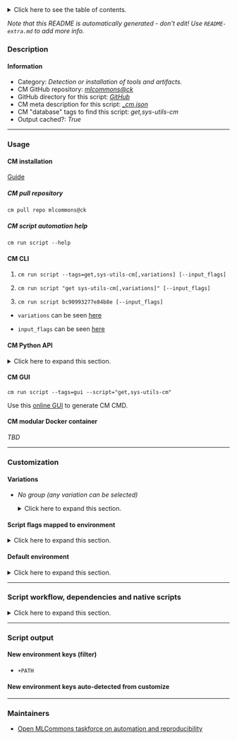 <details>
<summary>Click here to see the table of contents.</summary>

* [Description](#description)
* [Information](#information)
* [Usage](#usage)
  * [ CM installation](#cm-installation)
  * [ CM script automation help](#cm-script-automation-help)
  * [ CM CLI](#cm-cli)
  * [ CM Python API](#cm-python-api)
  * [ CM GUI](#cm-gui)
  * [ CM modular Docker container](#cm-modular-docker-container)
* [Customization](#customization)
  * [ Variations](#variations)
  * [ Script flags mapped to environment](#script-flags-mapped-to-environment)
  * [ Default environment](#default-environment)
* [Script workflow, dependencies and native scripts](#script-workflow-dependencies-and-native-scripts)
* [Script output](#script-output)
* [New environment keys (filter)](#new-environment-keys-(filter))
* [New environment keys auto-detected from customize](#new-environment-keys-auto-detected-from-customize)
* [Maintainers](#maintainers)

</details>

*Note that this README is automatically generated - don't edit! Use `README-extra.md` to add more info.*

### Description

#### Information

* Category: *Detection or installation of tools and artifacts.*
* CM GitHub repository: *[mlcommons@ck](https://github.com/mlcommons/ck/tree/master/cm-mlops)*
* GitHub directory for this script: *[GitHub](https://github.com/mlcommons/ck/tree/master/cm-mlops/script/get-sys-utils-cm)*
* CM meta description for this script: *[_cm.json](_cm.json)*
* CM "database" tags to find this script: *get,sys-utils-cm*
* Output cached?: *True*
___
### Usage

#### CM installation

[Guide](https://github.com/mlcommons/ck/blob/master/docs/installation.md)

##### CM pull repository

```cm pull repo mlcommons@ck```

##### CM script automation help

```cm run script --help```

#### CM CLI

1. `cm run script --tags=get,sys-utils-cm[,variations] [--input_flags]`

2. `cm run script "get sys-utils-cm[,variations]" [--input_flags]`

3. `cm run script bc90993277e84b8e [--input_flags]`

* `variations` can be seen [here](#variations)

* `input_flags` can be seen [here](#script-flags-mapped-to-environment)

#### CM Python API

<details>
<summary>Click here to expand this section.</summary>

```python

import cmind

r = cmind.access({'action':'run'
                  'automation':'script',
                  'tags':'get,sys-utils-cm'
                  'out':'con',
                  ...
                  (other input keys for this script)
                  ...
                 })

if r['return']>0:
    print (r['error'])

```

</details>


#### CM GUI

```cm run script --tags=gui --script="get,sys-utils-cm"```

Use this [online GUI](https://cKnowledge.org/cm-gui/?tags=get,sys-utils-cm) to generate CM CMD.

#### CM modular Docker container

*TBD*

___
### Customization


#### Variations

  * *No group (any variation can be selected)*
    <details>
    <summary>Click here to expand this section.</summary>

    * `_user`
      - Environment variables:
        - *CM_PYTHON_PIP_USER*: `--user`
      - Workflow:

    </details>


#### Script flags mapped to environment
<details>
<summary>Click here to expand this section.</summary>

* `--skip=value`  &rarr;  `CM_SKIP_SYS_UTILS=value`

**Above CLI flags can be used in the Python CM API as follows:**

```python
r=cm.access({... , "skip":...}
```

</details>

#### Default environment

<details>
<summary>Click here to expand this section.</summary>

These keys can be updated via `--env.KEY=VALUE` or `env` dictionary in `@input.json` or using script flags.


</details>

___
### Script workflow, dependencies and native scripts

<details>
<summary>Click here to expand this section.</summary>

  1. ***Read "deps" on other CM scripts from [meta](https://github.com/mlcommons/ck/tree/master/cm-mlops/script/get-sys-utils-cm/_cm.json)***
     * detect,os
       - CM script: [detect-os](https://github.com/mlcommons/ck/tree/master/cm-mlops/script/detect-os)
  1. ***Run "preprocess" function from [customize.py](https://github.com/mlcommons/ck/tree/master/cm-mlops/script/get-sys-utils-cm/customize.py)***
  1. Read "prehook_deps" on other CM scripts from [meta](https://github.com/mlcommons/ck/tree/master/cm-mlops/script/get-sys-utils-cm/_cm.json)
  1. ***Run native script if exists***
     * [run-arch.sh](https://github.com/mlcommons/ck/tree/master/cm-mlops/script/get-sys-utils-cm/run-arch.sh)
     * [run-debian.sh](https://github.com/mlcommons/ck/tree/master/cm-mlops/script/get-sys-utils-cm/run-debian.sh)
     * [run-macos.sh](https://github.com/mlcommons/ck/tree/master/cm-mlops/script/get-sys-utils-cm/run-macos.sh)
     * [run-rhel.sh](https://github.com/mlcommons/ck/tree/master/cm-mlops/script/get-sys-utils-cm/run-rhel.sh)
     * [run-ubuntu.sh](https://github.com/mlcommons/ck/tree/master/cm-mlops/script/get-sys-utils-cm/run-ubuntu.sh)
  1. Read "posthook_deps" on other CM scripts from [meta](https://github.com/mlcommons/ck/tree/master/cm-mlops/script/get-sys-utils-cm/_cm.json)
  1. Run "postrocess" function from customize.py
  1. Read "post_deps" on other CM scripts from [meta](https://github.com/mlcommons/ck/tree/master/cm-mlops/script/get-sys-utils-cm/_cm.json)
</details>

___
### Script output
#### New environment keys (filter)

* `+PATH`
#### New environment keys auto-detected from customize

___
### Maintainers

* [Open MLCommons taskforce on automation and reproducibility](https://github.com/mlcommons/ck/blob/master/docs/taskforce.md)